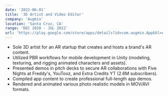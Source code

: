 ```yaml
---
date: '2022-06-01'
title: '3D Artist and Video Editor'
company: 'Augmio'
location: 'Santa Cruz, CA'
range: 'DEC 2020 - JUL 2022'
url: 'https://play.google.com/store/apps/details?id=com.augmio.App&hl=en_US&gl=US&pli=1'
---
```


- Sole 3D artist for an AR startup that creates and hosts a brand's AR content. 
- Utilized PBR workflows for mobile development in Unity (modeling, texturing, and rigging animated characters and assets).
- Presented demos in pitch decks to secure AR collaborations with Five Nights at Freddy's, YouTooz, and Extra Credits YT (2.6M subscribers).
- Compiled app content to create professional full-length app demos. 
- Rendered and animated various photo realistic models in MOV/AVI formats.